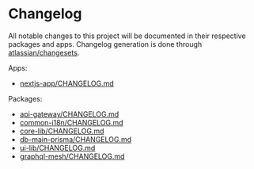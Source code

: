 # Changelog

All notable changes to this project will be documented
in their respective packages and apps. Changelog generation is
done through [atlassian/changesets](https://github.com/atlassian/changesets).

Apps:

- [nextjs-app/CHANGELOG.md](./apps/nextjs-app/CHANGELOG.md)

Packages:

- [api-gateway/CHANGELOG.md](./packages/api-gateway/CHANGELOG.md)
- [common-i18n/CHANGELOG.md](./packages/common-i18n/CHANGELOG.md)
- [core-lib/CHANGELOG.md](./packages/core-lib/CHANGELOG.md)
- [db-main-prisma/CHANGELOG.md](./packages/db-main-prisma/CHANGELOG.md)
- [ui-lib/CHANGELOG.md](./packages/ui-lib/CHANGELOG.md)
- [graphql-mesh/CHANGELOG.md](./packages/graphql-mesh/CHANGELOG.md)
